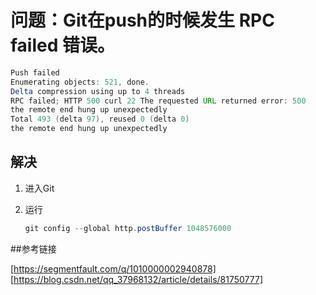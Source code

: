 
# 问题：Git在push的时候发生 RPC failed 错误。

```java
Push failed
Enumerating objects: 521, done.
Delta compression using up to 4 threads
RPC failed; HTTP 500 curl 22 The requested URL returned error: 500
the remote end hung up unexpectedly
Total 493 (delta 97), reused 0 (delta 0)
the remote end hung up unexpectedly
 ```
 
## 解决


1. 进入Git


2. 运行

    ```java
   git config --global http.postBuffer 1048576000

    ```
##参考链接

[https://segmentfault.com/q/1010000002940878]
[https://blog.csdn.net/qq_37968132/article/details/81750777]

